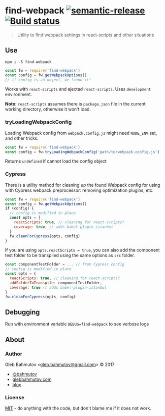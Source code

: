 # find-webpack [![semantic-release][semantic-image] ][semantic-url] [![Build status][ci-image] ][ci-url]

> Utility to find webpack settings in react-scripts and other situations

## Use

```shell
npm i -S find-webpack
```

```js
const fw = require('find-webpack')
const config = fw.getWebpackOptions()
// if config is an object, we found it!
```

Works with `react-scripts` and ejected `react-scripts`. Uses `development` environment.

**Note:** `react-scripts` assumes there is `package.json` file in the current working directory, otherwise it won't load.

### tryLoadingWebpackConfig

Loading Webpack config from `webpack.config.js` might need `NODE_ENV` set, and other tricks.

```js
const fw = require('find-webpack')
const config = fw.tryLoadingWebpackConfig('path/to/webpack.config.js')
```

Returns `undefined` if cannot load the config object

### Cypress

There is a utility method for cleaning up the found Webpack config for using with Cypress webpack preprocessor: removing optimization plugins, etc.

```js
const fw = require('find-webpack')
const config = fw.getWebpackOptions()
if (config) {
  // config is modified in place
  const opts = {
    reactScripts: true, // cleaning for react-scripts?
    coverage: true, // adds babel-plugin-istanbul
  }
  fw.cleanForCypress(opts, config)
}
```

If you are using `opts.reactScripts = true`, you can also add the component test folder to be transpiled using the same options as `src` folder.

```js
const componentTestFolder = ... // from Cypress config
// config is modified in place
const opts = {
  reactScripts: true, // cleaning for react-scripts?
  addFolderToTranspile: componentTestFolder,
  coverage: true // adds babel-plugin-istanbul
}
fw.cleanForCypress(opts, config)
```

## Debugging

Run with environment variable `DEBUG=find-webpack` to see verbose logs

## About

### Author

Gleb Bahmutov &lt;gleb.bahmutov@gmail.com&gt; &copy; 2017

- [@bahmutov](https://twitter.com/bahmutov)
- [glebbahmutov.com](https://glebbahmutov.com)
- [blog](https://glebbahmutov.com/blog)

### License

[MIT](LICENSE) - do anything with the code, but don't blame me if it does not work.

[ci-image]: https://github.com/bahmutov/find-webpack/workflows/ci/badge.svg?branch=master
[ci-url]: https://github.com/bahmutov/find-webpack/actions
[semantic-image]: https://img.shields.io/badge/%20%20%F0%9F%93%A6%F0%9F%9A%80-semantic--release-e10079.svg
[semantic-url]: https://github.com/semantic-release/semantic-release
